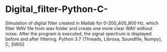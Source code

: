 # Digital_filter-Python-C-
Simulation of digital filter created in Matlab for 0-200_400_800 Hz,  which filter WAV file from wav folder and create one more clear WAV without noise.
After the program is executed, the signal spectrum is displayed before and after filtering. 
Python 3.7 (Threads, Librosa, Soundfile, Numpy), C, SWIG)
